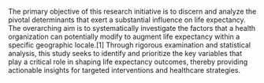 The primary objective of this research initiative is to discern and analyze the pivotal determinants that exert a substantial influence on life expectancy. The overarching aim is to systematically investigate the factors that a health organization can potentially modify to augment life expectancy within a specific geographic locale.[1] Through rigorous examination and statistical analysis, this study seeks to identify and prioritize the key variables that play a critical role in shaping life expectancy outcomes, thereby providing actionable insights for targeted interventions and healthcare strategies.
